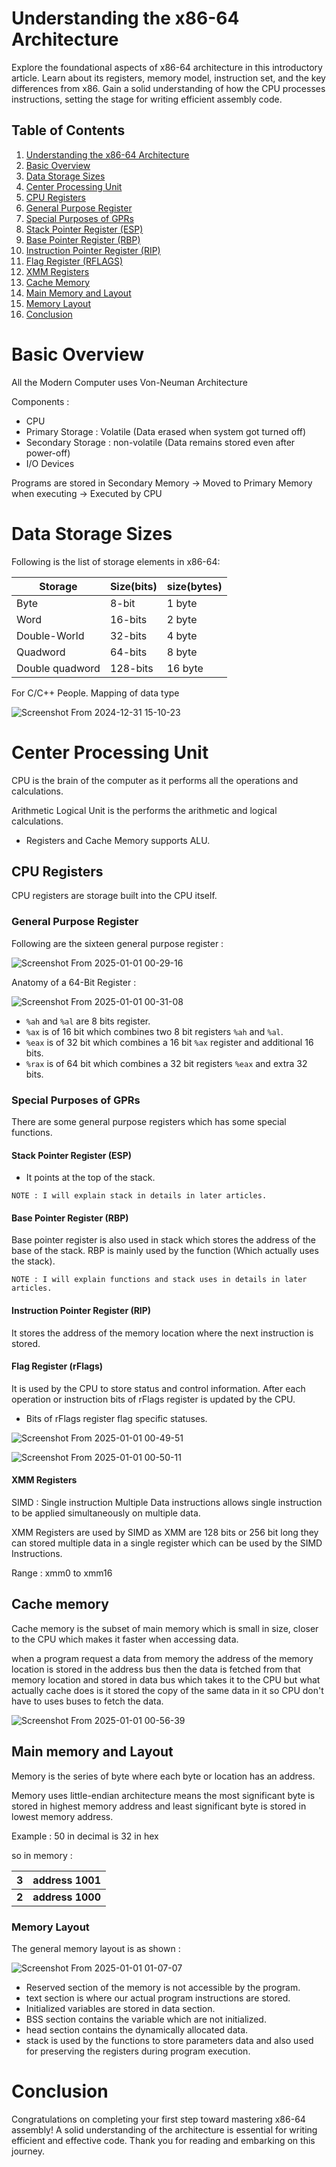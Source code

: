 # Understanding the x86-64 Architecture
Explore the foundational aspects of x86-64 architecture in this introductory article. 
Learn about its registers, memory model, instruction set, and the key differences from x86. 
Gain a solid understanding of how the CPU processes instructions, setting the stage for writing efficient assembly code.

## Table of Contents

1. [Understanding the x86-64 Architecture](#understanding-the-x86-64-architecture)
2. [Basic Overview](#basic-overview)
3. [Data Storage Sizes](#data-storage-sizes)
4. [Center Processing Unit](#center-processing-unit)
5. [CPU Registers](#cpu-registers)
6. [General Purpose Register](#general-purpose-register)
7. [Special Purposes of GPRs](#special-purposes-of-gprs)
8. [Stack Pointer Register (ESP)](#stack-pointer-register-esp)
9. [Base Pointer Register (RBP)](#base-pointer-register-rbp)
10. [Instruction Pointer Register (RIP)](#instruction-pointer-register-rip)
11. [Flag Register (RFLAGS)](#flag-register-rflags)
12. [XMM Registers](#xmm-registers)
13. [Cache Memory](#cache-memory)
14. [Main Memory and Layout](#main-memory-and-layout)
15. [Memory Layout](#memory-layout)
16. [Conclusion](#conclusion)

# Basic Overview

All the Modern Computer uses Von-Neuman Architecture

Components : 

- CPU
- Primary Storage : Volatile (Data erased when system got turned off)
- Secondary Storage : non-volatile (Data remains stored even after power-off)
- I/O Devices

Programs are stored in Secondary Memory -> Moved to Primary Memory when executing -> Executed by CPU

# Data Storage Sizes


Following is the list of storage elements in x86-64: 

| Storage         | Size(bits) | size(bytes) |
| --------------- | ---------- | ----------- |
| Byte            | 8-bit      | 1 byte      |
| Word            | 16-bits    | 2 byte      |
| Double-World    | 32-bits    | 4 byte      |
| Quadword        | 64-bits    | 8 byte      |
| Double quadword | 128-bits   | 16 byte     |

For C/C++ People. Mapping of data type

![Screenshot From 2024-12-31 15-10-23](https://github.com/user-attachments/assets/cb63921e-b6f7-4b39-a018-f88cfe4d7fe3)


# Center Processing Unit 

CPU is the brain of the computer as it performs all the operations and calculations.

Arithmetic Logical Unit is the performs the arithmetic and
logical calculations.

- Registers and Cache Memory supports ALU.

## CPU Registers 

CPU registers are storage built into the CPU itself.

### General Purpose Register 

Following are the sixteen general purpose register :

![Screenshot From 2025-01-01 00-29-16](https://github.com/user-attachments/assets/c73f602d-97de-41b4-8182-ab1f9b81c29f)


Anatomy of a 64-Bit Register :

![Screenshot From 2025-01-01 00-31-08](https://github.com/user-attachments/assets/1b8a3339-21a5-4d72-9dd2-068e6fc0fae0)


- `%ah` and `%al` are 8 bits register.
- `%ax` is of 16 bit which combines two 8 bit registers `%ah` and `%al`.
- `%eax` is of 32 bit which combines a 16 bit `%ax` register and additional 16 bits.
- `%rax` is of 64 bit which combines a 32 bit registers `%eax` and extra 32 bits.

### Special Purposes of GPRs

There are some general purpose registers which has some special functions.

#### Stack Pointer Register (ESP)

- It points at the top of the stack.

`NOTE : I will explain stack in details in later articles.`

#### Base Pointer Register (RBP)

Base pointer register is also used in stack which stores the address of the base of the stack. RBP is mainly used by the function (Which actually uses the stack).

`NOTE : I will explain functions and stack uses in details in later articles.`

#### Instruction Pointer Register (RIP)

It stores the address of the memory location where the next instruction is stored.

#### Flag Register (rFlags)

It is used by the CPU to store status and control information. After each operation or instruction bits of rFlags register is updated by the CPU.

- Bits of rFlags register flag specific statuses.

![Screenshot From 2025-01-01 00-49-51](https://github.com/user-attachments/assets/55190769-d6dc-44fb-b54b-5720a459ffc9)

![Screenshot From 2025-01-01 00-50-11](https://github.com/user-attachments/assets/e3655369-d47c-4601-bfd5-bb8ad4ac4f33)


#### XMM Registers

SIMD : Single instruction Multiple Data instructions allows single instruction to be applied simultaneously on multiple data.

XMM Registers are used by SIMD as XMM are 128 bits or 256 bit long they can stored multiple data in a single register which can be used by the SIMD Instructions.

Range : xmm0 to xmm16

## Cache memory

Cache memory is the subset of main memory which is small in size, closer to the CPU which makes it faster when accessing data.

when a program request a data from memory the address of the memory location is stored in the address bus then the data is fetched from that memory location and stored in data bus which takes it to the CPU but what actually cache does is it stored the copy of the same data in it so CPU don't have to uses buses to fetch the data.

![Screenshot From 2025-01-01 00-56-39](https://github.com/user-attachments/assets/e008702a-1ef8-4976-84fe-13c3d5de828b)


## Main memory and Layout

Memory is the series of byte where each byte or location has an address.

Memory uses little-endian architecture means the most significant byte is stored in highest memory address and least significant byte is stored in lowest memory address.


Example : 50 in decimal is 32 in hex

so in memory :

| 3     | address 1001     |
| ----- | ---------------- |
| **2** | **address 1000** |

### Memory Layout

The general memory layout is as shown :

![Screenshot From 2025-01-01 01-07-07](https://github.com/user-attachments/assets/e5ca4d34-09e7-4b54-820e-ff84a72e6b2b)


- Reserved section of the memory is not accessible by the program.
- text section is where our actual program instructions are stored.
- Initialized variables are stored in data section.
- BSS section contains the variable which are not initialized.
- head section contains the dynamically allocated data.
- stack is used by the functions to store parameters data and also used for preserving the registers during program execution.

# Conclusion 

Congratulations on completing your first step toward mastering x86-64 assembly! A solid understanding of the architecture is essential for writing efficient and effective code. Thank you for reading and embarking on this journey.
